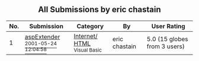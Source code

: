 ﻿<div align="center">

## All Submissions by eric chastain

</div>

No.  | Submission | Category | By   | User Rating
---- | ---------- | -------- | ---- | -----------
1 | [aspExtender<br /><sup>2001-05-24 12:04:58</sup>](https://github.com/Planet-Source-Code/eric-chastain-aspextender__1-23400) | [Internet/ HTML<br /><sup>Visual Basic</sup>](../ByCategory/internet-html__1-34.md) | eric chastain | 5.0 (15 globes from 3 users)
